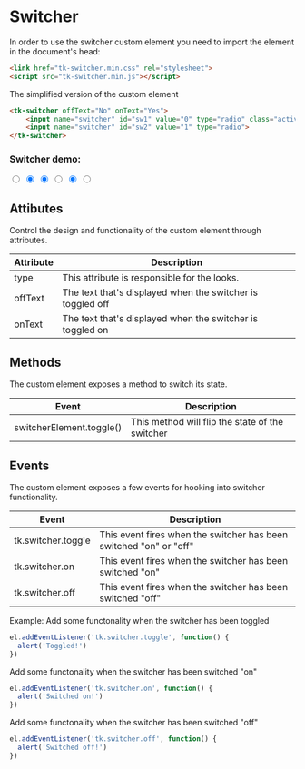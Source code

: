 # Switcher

In order to use the switcher custom element you need to import the element in the document's head:
```html
<link href="tk-switcher.min.css" rel="stylesheet">
<script src="tk-switcher.min.js"></script>
```

The simplified version of the custom element
```html
<tk-switcher offText="No" onText="Yes">
	<input name="switcher" id="sw1" value="0" type="radio" class="active" checked>
	<input name="switcher" id="sw2" value="1" type="radio">
</tk-switcher>

```

### Switcher demo:
<tk-switcher type="success" offText="Off" onText="On">
	<input name="switcher1" id="sw1" value="0" type="radio">
	<input name="switcher1" id="sw2" value="1" type="radio" class="active" checked>
</tk-switcher>

<tk-switcher type="primary" offText="No" onText="Yes">
	<input name="switcher2" id="sw3" value="0" type="radio" class="active" checked>
	<input name="switcher2" id="sw4" value="1" type="radio">
</tk-switcher>

<tk-switcher type="danger" offText="Stable" onText="Alpha">
	<input name="switcher3" id="sw5" value="0" type="radio" class="active" checked>
	<input name="switcher3" id="sw6" value="1" type="radio">
</tk-switcher>


## Attibutes
Control the design and functionality of the custom element through attributes.

|Attribute				|Description								     												|
|-----------------------|-----------------------------------------------------------------------------------------------|
|type		|This attribute is responsible for the looks.																|
|offText	|The text that's displayed when the switcher is toggled off													|
|onText		|The text that's displayed when the switcher is toggled on													|

## Methods
The custom element exposes a method to switch its state.


|Event						|Description																	|
|---------------------------|-------------------------------------------------------------------------------|
|switcherElement.toggle()	|This method will flip the state of the switcher								|



## Events
The custom element exposes a few events for hooking into switcher functionality.


|Event					|Description								     												|
|-----------------------|-----------------------------------------------------------------------------------------------|
|tk.switcher.toggle	|This event fires when the switcher has been switched "on" or "off"								|
|tk.switcher.on		|This event fires when the switcher has been switched "on"										|
|tk.switcher.off	|This event fires when the switcher has been switched "off"										|


Example:
Add some functonality when the switcher has been toggled
```js
el.addEventListener('tk.switcher.toggle', function() {
  alert('Toggled!')
})
```

Add some functonality when the switcher has been switched "on"
```js
el.addEventListener('tk.switcher.on', function() {
  alert('Switched on!')
})
```

Add some functonality when the switcher has been switched "off"
```js
el.addEventListener('tk.switcher.off', function() {
  alert('Switched off!')
})
```
